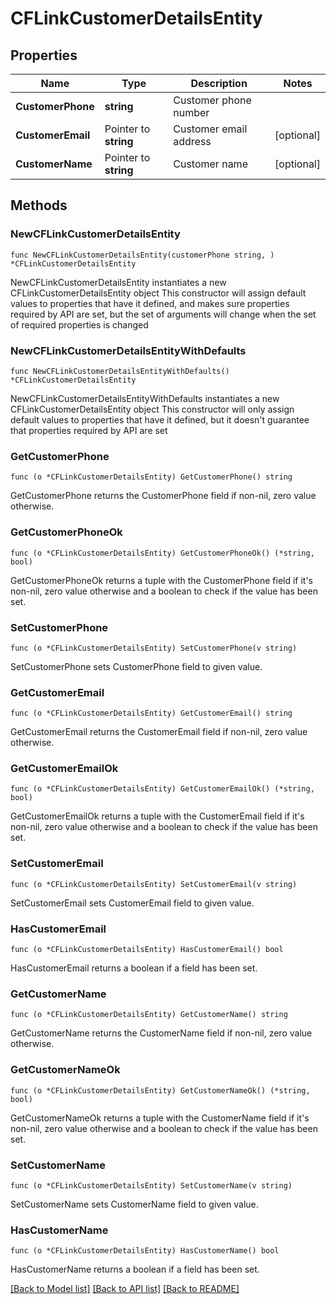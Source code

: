 # CFLinkCustomerDetailsEntity

## Properties

Name | Type | Description | Notes
------------ | ------------- | ------------- | -------------
**CustomerPhone** | **string** | Customer phone number | 
**CustomerEmail** | Pointer to **string** | Customer email address | [optional] 
**CustomerName** | Pointer to **string** | Customer name | [optional] 

## Methods

### NewCFLinkCustomerDetailsEntity

`func NewCFLinkCustomerDetailsEntity(customerPhone string, ) *CFLinkCustomerDetailsEntity`

NewCFLinkCustomerDetailsEntity instantiates a new CFLinkCustomerDetailsEntity object
This constructor will assign default values to properties that have it defined,
and makes sure properties required by API are set, but the set of arguments
will change when the set of required properties is changed

### NewCFLinkCustomerDetailsEntityWithDefaults

`func NewCFLinkCustomerDetailsEntityWithDefaults() *CFLinkCustomerDetailsEntity`

NewCFLinkCustomerDetailsEntityWithDefaults instantiates a new CFLinkCustomerDetailsEntity object
This constructor will only assign default values to properties that have it defined,
but it doesn't guarantee that properties required by API are set

### GetCustomerPhone

`func (o *CFLinkCustomerDetailsEntity) GetCustomerPhone() string`

GetCustomerPhone returns the CustomerPhone field if non-nil, zero value otherwise.

### GetCustomerPhoneOk

`func (o *CFLinkCustomerDetailsEntity) GetCustomerPhoneOk() (*string, bool)`

GetCustomerPhoneOk returns a tuple with the CustomerPhone field if it's non-nil, zero value otherwise
and a boolean to check if the value has been set.

### SetCustomerPhone

`func (o *CFLinkCustomerDetailsEntity) SetCustomerPhone(v string)`

SetCustomerPhone sets CustomerPhone field to given value.


### GetCustomerEmail

`func (o *CFLinkCustomerDetailsEntity) GetCustomerEmail() string`

GetCustomerEmail returns the CustomerEmail field if non-nil, zero value otherwise.

### GetCustomerEmailOk

`func (o *CFLinkCustomerDetailsEntity) GetCustomerEmailOk() (*string, bool)`

GetCustomerEmailOk returns a tuple with the CustomerEmail field if it's non-nil, zero value otherwise
and a boolean to check if the value has been set.

### SetCustomerEmail

`func (o *CFLinkCustomerDetailsEntity) SetCustomerEmail(v string)`

SetCustomerEmail sets CustomerEmail field to given value.

### HasCustomerEmail

`func (o *CFLinkCustomerDetailsEntity) HasCustomerEmail() bool`

HasCustomerEmail returns a boolean if a field has been set.

### GetCustomerName

`func (o *CFLinkCustomerDetailsEntity) GetCustomerName() string`

GetCustomerName returns the CustomerName field if non-nil, zero value otherwise.

### GetCustomerNameOk

`func (o *CFLinkCustomerDetailsEntity) GetCustomerNameOk() (*string, bool)`

GetCustomerNameOk returns a tuple with the CustomerName field if it's non-nil, zero value otherwise
and a boolean to check if the value has been set.

### SetCustomerName

`func (o *CFLinkCustomerDetailsEntity) SetCustomerName(v string)`

SetCustomerName sets CustomerName field to given value.

### HasCustomerName

`func (o *CFLinkCustomerDetailsEntity) HasCustomerName() bool`

HasCustomerName returns a boolean if a field has been set.


[[Back to Model list]](../README.md#documentation-for-models) [[Back to API list]](../README.md#documentation-for-api-endpoints) [[Back to README]](../README.md)


